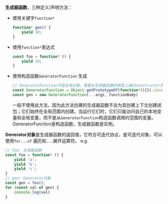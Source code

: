 **生成器函数**，三种定义/声明方法：
- 使用关键字`function*`
  ```js
  function* gen() {
	  yield 10;
  }
  ```
- 使用`function*`表达式
  ```js
  const foo = function* () {
	  yield 10;
  }
  ```
- 使用构造函数`GeneratorFunction` 生成
  ```js
  // GeneratorFunction不是全局对象，需要从生成器函数的原型上通过constructor获取
  const GeneratorFunction = Object.getPrototypeOf(function*(){}).constructor;
  const gen = new GeneratorFunction(...args, functionBody)
  ```
  一般不使用此方法，因为此方法创建的生成器函数不会为其创建上下文创建闭包；它们始终在全局范围内创建。当运行它们时，它们只能访问自己的本地变量和全局变量，而不是从`GeneratorFunction`构造函数调用的范围的变量。
  GeneratorFunction是构造函数，生成器函数是实例。
  
**Generator对象**是生成器函数的返回值，它符合可迭代协议，是可迭代对象，可以使用`for...of` 遍历和`...`展开运算符。
e.g.
```js
// foo: 生成器函数
const foo = function* () {
	yield 'a';
	yield 'b';
	yield 'c';
}
// gen: Generator对象
const gen = foo();
for (const val of gen) {
	console.log(val)
}
```